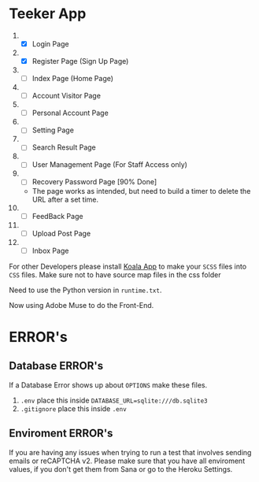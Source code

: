 # Teeker App

1. - [x] Login Page
2. - [x] Register Page (Sign Up Page)
3. - [ ] Index Page (Home Page)
4. - [ ] Account Visitor Page
5. - [ ] Personal Account Page
6. - [ ] Setting Page
7. - [ ] Search Result Page
8. - [ ] User Management Page (For Staff Access only)
9. - [ ] Recovery Password Page [90% Done]
	- The page works as intended, but need to build a timer to delete the URL after a set time.
10. - [ ] FeedBack Page
11. - [ ] Upload Post Page
12. - [ ] Inbox Page

For other Developers please install [Koala App](http://koala-app.com/) to make your `SCSS` files into `CSS` files. Make sure not to have source map files in the css folder

Need to use the Python version in `runtime.txt`.

Now using Adobe Muse to do the Front-End.

# ERROR's

## Database ERROR's
If a Database Error shows up about `OPTIONS` make these files.
1. `.env` place this inside `DATABASE_URL=sqlite:///db.sqlite3`
2. `.gitignore` place this inside `.env`

## Enviroment ERROR's
If you are having any issues when trying to run a test that involves sending emails or reCAPTCHA v2. Please make sure that you have all enviroment values, if you don't get them from Sana or go to the Heroku Settings.
